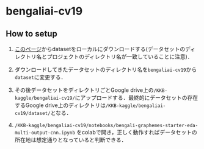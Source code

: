 # bengaliai-cv19

## How to setup

1. [このページ](https://www.kaggle.com/c/bengaliai-cv19/data)からdatasetをローカルにダウンロードする(データセットのディレクトリ名とプロジェクトのディレクトリ名が一致していることに注意)．

1. ダウンロードしてきたデータセットのディレクトリ名を`bengaliai-cv19`から`dataset`に変更する．

1. その後データセットをディレクトリごとGoogle drive上の`/KKB-kaggle/bengaliai-cv19/`にアップロードする．最終的にデータセットの存在するGoogle drive上のディレクトリは`/KKB-kaggle/bengaliai-cv19/dataset/`となる．

1. `/KKB-kaggle/bengaliai-cv19/notebooks/bengali-graphemes-starter-eda-multi-output-cnn.ipynb` をcolabで開き，正しく動作すればデータセットの所在地は想定通りとなっていると判断できる．

